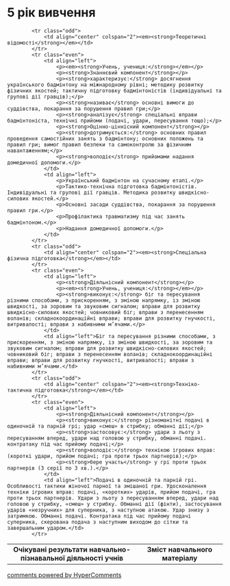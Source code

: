 <div id="hypercomments_widget" class="js-hypercomments-widget invisible"></div>

5 рік вивчення
=============================

<table>
  <body>
    <tr>
<td align="center" width="60%"><strong>Очікувані результати навчально-пізнавальної діяльності учнів</strong></td>
<td align="center" width="40%"><strong>Зміст навчального матеріалу</strong></td>
    </tr>

            <tr class="odd">
                <td align="center" colspan="2"><em><strong>Теоретичні відомості</strong></em></td>
            </tr>
            <tr class="even">
                <td align="left">
                    <p><em><strong>Учень, учениця:</strong></em></p>
                    <p><strong>Знаннєвий компонент</strong></p>
                    <p><strong>характеризує:</strong> досягнення українського бадмінтону на міжнародному рівні; методику розвитку фізичних якостей; тактичну підготовку бадмінтоністів (індивідуальні та групові дії гравців);</p>
                    <p><strong>називає</strong> основні вимоги до суддівства, покарання за порушення правил гри;</p>
                    <p><strong>аналізує</strong> спеціальні вправи бадмінтоніста, технічні прийоми (подачі, удари, пересування тощо);</p>
                    <p><strong>Оцінно-ціннісний компонент</strong></p>
                    <p><strong>дотримується:</strong> основних правил проведення самостійних занять з бадмінтону; основних положень та правил гри; вимог правил безпеки та самоконтролю за фізичним навантаженням;</p>
                    <p><strong>володіє</strong> прийомами надання домедичної допомоги.</p>
                </td>
                <td align="left">
                    <p>Український бадмінтон на сучасному етапі.</p>
                    <p>Тактико-технічна підготовка бадмінтоністів. Індивідуальні та групові дії гравців. Методика розвитку швидкісно-силових якостей.</p>
                    <p>Основні засади суддівства, покарання за порушення правил гри.</p>
                    <p>Профілактика травматизму під час занять бадмінтоном.</p>
                    <p>Надання домедичної допомоги.</p>
                </td>
            </tr>
            <tr class="odd">
                <td align="center" colspan="2"><em><strong>Спеціальна фізична підготовка</strong></em></td>
            </tr>
            <tr class="even">
                <td align="left">
                    <p><strong>Діяльнісний компонент</strong></p>
                    <p><em><strong>Учень, учениця:</strong></em></p>
                    <p><strong>виконує:</strong> біг та пересування різними способами, з прискоренням, з зміною напрямку, із зміною швидкості, за зоровим та звуковим сигналом; вправи для розвитку швидкісно-силових якостей; човниковий біг; вправи з перенесенням воланів; складнокоординаційні вправи; вправи для розвитку гнучкості, витривалості; вправи з набивними м’ячами.</p>
                </td>
                <td align="left">Біг та пересування різними способами, з прискоренням, з зміною напрямку, із зміною швидкості, за зоровим та звуковим сигналом; вправи для розвитку швидкісно-силових якостей; човниковий біг; вправи з перенесенням воланів; складнокоординаційні вправи; вправи для розвитку гнучкості, витривалості; вправи з набивними м’ячами.</td>
            </tr>
            <tr class="odd">
                <td align="center" colspan="2"><em><strong>Техніко-тактична підготовка</strong></em></td>
            </tr>
            <tr class="even">
                <td align="left">
                    <p><strong>Діяльнісний компонент</strong></p>
                    <p><strong>виконує:</strong> різноманітні подачі в одиночній та парній грі; удар «смеш» в стрибку; обманні дії;</p>
                    <p><strong>застосовує:</strong> удари з льоту з пересуванням вперед, удари над головою у стрибку, обманні подачі. контратаку під час прийому подачі;</p>
                    <p><strong>володіє:</strong> технікою ігрових вправ: (короткі удари, прийом подачі; гра проти трьох партнерів);</p>
                    <p><strong>бере участь</strong> у грі проти трьох партнерів (3 серії по 3 хв.).</p>
                </td>
                <td align="left">Подачі в одиночній та парній грі. Особливості тактики жіночої парної та змішаної гри. Удосконалення техніки ігрових вправ: подачі, «коротких» ударів, прийом подачі, гра проти трьох партнерів. Удари з льоту з пересуванням вперед, удари над головою у стрибку, «смеш» у стрибку. Обманні дії (фінти), застосування ударів «незручних» для суперника, з наступною атакою. Удар знизу з затримкою. Обманні подачі. Контратака під час прийому подачі суперника, скерована подача з наступним виходом до сітки та завершальним ударом.</td>
            </tr>
  </body>
</table>

<div class="js-hypercomments-container">
    <a href="http://hypercomments.com" class="hc-link" title="comments widget">comments powered by HyperComments</a>
</div>